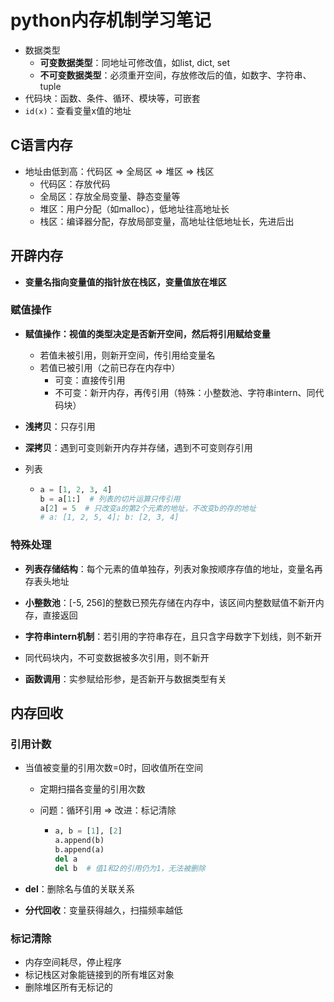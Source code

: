 # python内存机制学习笔记

- 数据类型
  - **可变数据类型**：同地址可修改值，如list, dict, set
  - **不可变数据类型**：必须重开空间，存放修改后的值，如数字、字符串、tuple
- 代码块：函数、条件、循环、模块等，可嵌套
- `id(x)`：查看变量x值的地址

## C语言内存

- 地址由低到高：代码区 => 全局区 => 堆区 => 栈区
  - 代码区：存放代码
  - 全局区：存放全局变量、静态变量等
  - 堆区：用户分配（如malloc），低地址往高地址长
  - 栈区：编译器分配，存放局部变量，高地址往低地址长，先进后出

## 开辟内存

- **变量名指向变量值的指针放在栈区，变量值放在堆区**

### 赋值操作

- **赋值操作：视值的类型决定是否新开空间，然后将引用赋给变量**

  - 若值未被引用，则新开空间，传引用给变量名
  - 若值已被引用（之前已存在内存中）
    - 可变：直接传引用
    - 不可变：新开内存，再传引用（特殊：小整数池、字符串intern、同代码块）

- **浅拷贝**：只存引用

- **深拷贝**：遇到可变则新开内存并存储，遇到不可变则存引用

- 列表

  - ```python
    a = [1, 2, 3, 4]
    b = a[1:]  # 列表的切片运算只传引用
    a[2] = 5  # 只改变a的第2个元素的地址，不改变b的存的地址
    # a: [1, 2, 5, 4]; b: [2, 3, 4]
    ```

### 特殊处理

- **列表存储结构**：每个元素的值单独存，列表对象按顺序存值的地址，变量名再存表头地址

- **小整数池**：[-5, 256]的整数已预先存储在内存中，该区间内整数赋值不新开内存，直接返回
- **字符串intern机制**：若引用的字符串存在，且只含字母数字下划线，则不新开
- 同代码块内，不可变数据被多次引用，则不新开

- **函数调用**：实参赋给形参，是否新开与数据类型有关

## 内存回收

### 引用计数

- 当值被变量的引用次数=0时，回收值所在空间

  - 定期扫描各变量的引用次数

  - 问题：循环引用 => 改进：标记清除

    - ```python
      a, b = [1], [2]
      a.append(b)
      b.append(a)
      del a
      del b  # 值1和2的引用仍为1，无法被删除
      ```

- **del**：删除名与值的关联关系

- **分代回收**：变量获得越久，扫描频率越低

### 标记清除

- 内存空间耗尽，停止程序
- 标记栈区对象能链接到的所有堆区对象
- 删除堆区所有无标记的